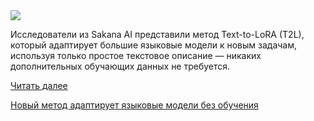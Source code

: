 <!--2025-06-14 13:08:39-->
<div class="yb">
  <div class="rss habr"><img src="https://habrastorage.org/getpro/habr/upload_files/de6/926/036/de6926036f151d7cdccc117212819013.jpg" /><p>Исследователи из Sakana AI представили метод Text-to-LoRA (T2L), который адаптирует большие языковые модели к новым задачам, используя только простое текстовое описание — никаких дополнительных обучающих данных не требуется.</p> <a href="https://habr.com/ru/articles/918344/#habracut">Читать далее</a> <p class="titl"><a href="https://habr.com/ru/companies/bothub/news/918344/?utm_source=habrahabr&utm_medium=rss&utm_campaign=918344">Новый метод адаптирует языковые модели без обучения</a></p></div>
</div>
